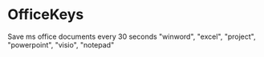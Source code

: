 # OfficeKeys

Save ms office documents every 30 seconds
"winword", "excel", "project", "powerpoint", "visio", "notepad"
